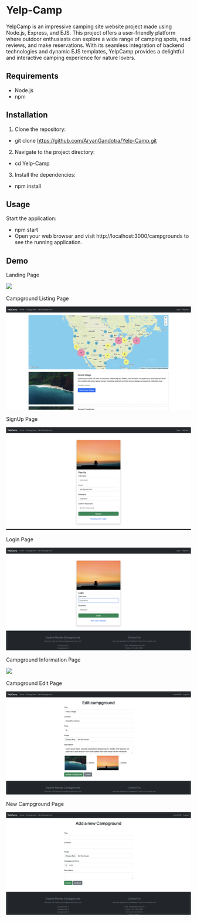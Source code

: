 # Yelp-Camp

YelpCamp is an impressive camping site website project made using Node.js, Express, and EJS. This project offers a user-friendly platform where outdoor enthusiasts can explore a wide range of camping spots, read reviews, and make reservations. With its seamless integration of backend technologies and dynamic EJS templates, YelpCamp provides a delightful and interactive camping experience for nature lovers.

## Requirements
- Node.js
- npm

## Installation
1. Clone the repository:

- git clone https://github.com/AryanGandotra/Yelp-Camp.git

2. Navigate to the project directory:

- cd Yelp-Camp

3. Install the dependencies:

- npm install

## Usage

Start the application:

- npm start
- Open your web browser and visit http://localhost:3000/campgrounds to see the running application.

## Demo

Landing Page

![](https://github.com/AryanGandotra/Yelp-Camp/blob/main/images/demo1.png)

Campground Listing Page

![](https://github.com/AryanGandotra/Yelp-Camp/blob/main/images/demo2.png)

SignUp Page

![](https://github.com/AryanGandotra/Yelp-Camp/blob/main/images/demo3.png)

Login Page

![](https://github.com/AryanGandotra/Yelp-Camp/blob/main/images/Demo4.png)

Campground Information Page

![](https://github.com/AryanGandotra/Yelp-Camp/blob/main/images/Demo5.png)

Campground Edit Page

![](https://github.com/AryanGandotra/Yelp-Camp/blob/main/images/Demo6.png)

New Campground Page

![](https://github.com/AryanGandotra/Yelp-Camp/blob/main/images/Demo7.png)
